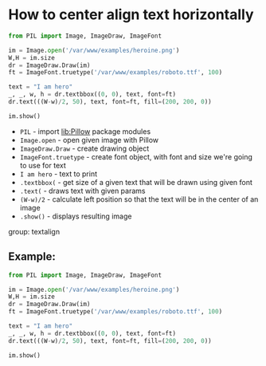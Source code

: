 # How to center align text horizontally

```python
from PIL import Image, ImageDraw, ImageFont

im = Image.open('/var/www/examples/heroine.png')
W,H = im.size
dr = ImageDraw.Draw(im)
ft = ImageFont.truetype('/var/www/examples/roboto.ttf', 100)

text = "I am hero"
_, _, w, h = dr.textbbox((0, 0), text, font=ft)
dr.text(((W-w)/2, 50), text, font=ft, fill=(200, 200, 0))

im.show()
```

- `PIL` - import [lib:Pillow](https://onelinerhub.com/python-pillow/how-to-install-python-pillow-module) package modules
- `Image.open` - open given image with Pillow
- `ImageDraw.Draw` - create drawing object
- `ImageFont.truetype` - create font object, with font and size we're going to use for text
- `I am hero` - text to print
- `.textbbox(` - get size of a given text that will be drawn using given font
- `.text(` - draws text with given params
- `(W-w)/2` - calculate left position so that the text will be in the center of an image
- `.show()` - displays resulting image

group: textalign

## Example: 
```python
from PIL import Image, ImageDraw, ImageFont

im = Image.open('/var/www/examples/heroine.png')
W,H = im.size
dr = ImageDraw.Draw(im)
ft = ImageFont.truetype('/var/www/examples/roboto.ttf', 100)

text = "I am hero"
_, _, w, h = dr.textbbox((0, 0), text, font=ft)
dr.text(((W-w)/2, 50), text, font=ft, fill=(200, 200, 0))

im.show()
```

